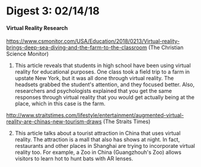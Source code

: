 # Digest 3: 02/14/18
#### Virtual Reality Research

https://www.csmonitor.com/USA/Education/2018/0213/Virtual-reality-brings-deep-sea-diving-and-the-farm-to-the-classroom (The Christian Science Monitor)

1. This article reveals that students in high school have been using virtual reality for educational purposes.  One class took a field trip to a farm in upstate New York, but it was all done through virtual reality.  The headsets grabbed the student's attention, and they focused better. Also, researchers and psychologists explained that you get the same responses through virtual reality that you would get actually being at the place, which in this case is the farm.   

http://www.straitstimes.com/lifestyle/entertainment/augmented-virtual-reality-are-chinas-new-tourism-draws (The Straits Times)

2. This article talks about a tourist attraction in China that uses virtual reality.  The attraction is a mall that also has shows at night.  In fact, restaurants and other places in Shanghai are trying to incorporate virtual reality too.  For example, a Zoo in China (Guangzhouh's Zoo) allows visitors to learn hot to hunt bats with AR lenses.  

